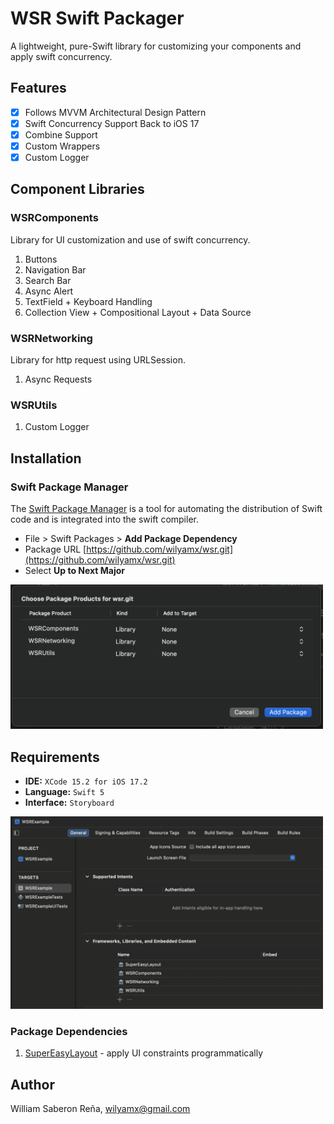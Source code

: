 # WSR Swift Packager

A lightweight, pure-Swift library for customizing your components and apply swift concurrency.

## Features

- [x] Follows MVVM Architectural Design Pattern
- [x] Swift Concurrency Support Back to iOS 17
- [x] Combine Support
- [x] Custom Wrappers
- [x] Custom Logger

## Component Libraries

### WSRComponents

Library for UI customization and use of swift concurrency.

1. Buttons
1. Navigation Bar
1. Search Bar
1. Async Alert
1. TextField + Keyboard Handling
1. Collection View + Compositional Layout + Data Source

### WSRNetworking

Library for http request using URLSession.

1. Async Requests

### WSRUtils

1. Custom Logger

## Installation

### Swift Package Manager

The [Swift Package Manager](https://swift.org/package-manager/) is a tool for automating the distribution of Swift code and is integrated into the swift compiler.

* File > Swift Packages > **Add Package Dependency**
* Package URL [https://github.com/wilyamx/wsr.git](https://github.com/wilyamx/wsr.git)
* Select **Up to Next Major**

<img src="Images/package-products.png" alt="package-products" width="500">

## Requirements

- **IDE:** `XCode 15.2 for iOS 17.2`
- **Language:** `Swift 5`
- **Interface:** `Storyboard`

<img src="Images/embed-libraries.png" alt="embed-libraries" width="500">

### Package Dependencies

1. [SuperEasyLayout](https://github.com/doil6317/SuperEasyLayout) - apply UI constraints programmatically

## Author

William Saberon Reña, [wilyamx@gmail.com](wilyamx@gmail.com)
